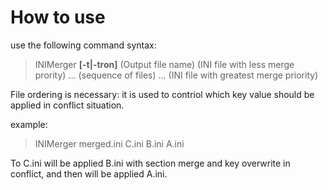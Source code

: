 # How to use

use the following command syntax:
> INIMerger **[-t|-tron]** (Output file name) (INI file with less merge prority) ... (sequence of files) ... (INI file with greatest merge priority)

File ordering is necessary: it is used to contriol which key value should be applied in conflict situation.

example:
> INIMerger merged.ini C.ini B.ini A.ini

To C.ini will be applied B.ini with section merge and key overwrite in conflict, and then will be applied A.ini.